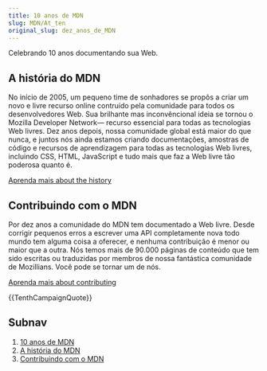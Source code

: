 ```yaml
---
title: 10 anos de MDN
slug: MDN/At_ten
original_slug: dez_anos_de_MDN
---
```


Celebrando 10 anos documentando sua Web.

## A história do MDN

No início de 2005, um pequeno time de sonhadores se propôs a criar um novo e livre recurso online contruído pela comunidade para todos os desenvolvedores Web. Sua brilhante mas inconvêncional ideia se tornou o Mozilla Developer Network— recurso essencial para todas as tecnologias Web livres. Dez anos depois, nossa comunidade global está maior do que nunca, e juntos nós ainda estamos criando documentações, amostras de código e recursos de aprendizagem para todas as tecnologias Web livres, incluindo CSS, HTML, JavaScript e tudo mais que faz a Web livre tão poderosa quanto é.

[Aprenda mais about the history](/pt-BR/docs/MDN_at_ten/History_of_MDN)

## Contribuindo com o MDN

Por dez anos a comunidade do MDN tem documentado a Web livre. Desde corrigir pequenos erros a escrever uma API completamente nova todo mundo tem alguma coisa a oferecer, e nenhuma contribuição é menor ou maior que a outra. Nós temos mais de 90.000 páginas de conteúdo que tem sido escritas ou traduzidas por membros de nossa fantástica comunidade de Mozillians. Você pode se tornar um de nós.

[Aprenda mais about contributing](/pt-BR/docs/MDN_at_ten/Contributing_to_MDN)

{{TenthCampaignQuote}}

## Subnav

1. [10 anos de MDN](/pt-BR/docs/MDN_at_ten/)
2. [A história do MDN](/pt-BR/docs/MDN_at_ten/History_of_MDN)
3. [Contribuindo com o MDN](/pt-BR/docs/MDN_at_ten/Contributing_to_MDN)
